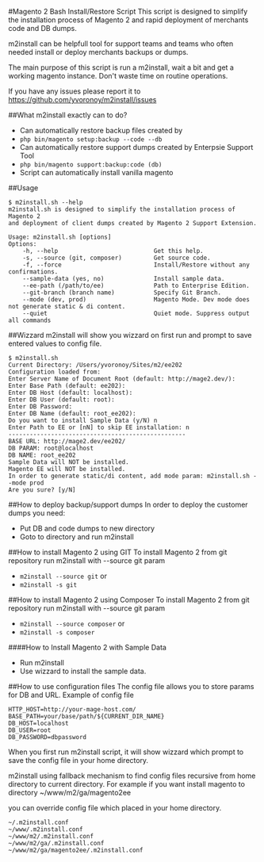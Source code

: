 #Magento 2 Bash Install/Restore Script
This script is designed to simplify the installation process of Magento 2 and rapid deployment of merchants code and DB dumps.

m2install can be helpfull tool for support teams and teams who often needed install or deploy merchants backups or dumps.

The main purpose of this script is run a m2install, wait a bit and get a working magento instance.
Don't waste time on routine operations.

If you have any issues please report it to https://github.com/yvoronoy/m2install/issues

##What m2install exactly can to do?
 - Can automatically restore backup files created by 
  - `php bin/magento setup:backup --code --db`
 - Can automatically restore support dumps created by Enterpsie Support Tool 
  - `php bin/magento support:backup:code (db)`
 - Script can automatically install vanilla magento

##Usage
```
$ m2install.sh --help
m2install.sh is designed to simplify the installation process of Magento 2
and deployment of client dumps created by Magento 2 Support Extension.

Usage: m2install.sh [options]
Options:
    -h, --help                           Get this help.
    -s, --source (git, composer)         Get source code.
    -f, --force                          Install/Restore without any confirmations.
    --sample-data (yes, no)              Install sample data.
    --ee-path (/path/to/ee)              Path to Enterprise Edition.
    --git-branch (branch name)           Specify Git Branch.
    --mode (dev, prod)                   Magento Mode. Dev mode does not generate static & di content.
    --quiet                              Quiet mode. Suppress output all commands
```

##Wizzard
m2install will show you wizzard on first run and prompt to save entered values to config file.
```
$ m2install.sh 
Current Directory: /Users/yvoronoy/Sites/m2/ee202
Configuration loaded from:
Enter Server Name of Document Root (default: http://mage2.dev/): 
Enter Base Path (default: ee202): 
Enter DB Host (default: localhost): 
Enter DB User (default: root): 
Enter DB Password: 
Enter DB Name (default: root_ee202): 
Do you want to install Sample Data (y/N) n
Enter Path to EE or [nN] to skip EE installation: n
--------------------------------------------------
BASE URL: http://mage2.dev/ee202/
DB PARAM: root@localhost
DB NAME: root_ee202
Sample Data will NOT be installed.
Magento EE will NOT be installed.
In order to generate static/di content, add mode param: m2install.sh --mode prod
Are you sure? [y/N] 
```

##How to deploy backup/support dumps
In order to deploy the customer dumps you need:
 
 * Put DB and code dumps to new directory
 * Goto to directory and run m2install

##How to install Magento 2 using GIT
To install Magento 2 from git repository run m2install with --source git param
 * ```m2install --source git``` or
 * ```m2install -s git```

##How to install Magento 2 using Composer
To install Magento 2 from git repository run m2install with --source git param
 * ```m2install --source composer``` or
 * ```m2install -s composer```


####How to Install Magento 2 with Sample Data
 * Run m2install
 * Use wizzard to install the sample data.

##How to use configuration files
The config file allows you to store params for DB and URL.
Example of config file
```
HTTP_HOST=http://your-mage-host.com/
BASE_PATH=your/base/path/${CURRENT_DIR_NAME}
DB_HOST=localhost
DB_USER=root
DB_PASSWORD=dbpassword
```

When you first run m2install script, it will show wizzard which prompt to save the config file in your home directory.

m2install using fallback mechanism to find config files recursive from home directory to current directory.
For example if you want install magento to directory 
~/www/m2/ga/magento2ee

you can override config file which placed in your home directory.
```
~/.m2install.conf
~/www/.m2install.conf
~/www/m2/.m2install.conf
~/www/m2/ga/.m2install.conf
~/www/m2/ga/magento2ee/.m2install.conf
```


